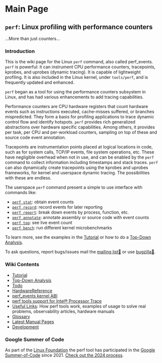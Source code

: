 # Main Page

## `perf`: Linux profiling with performance counters
...More than just counters...

### Introduction

This is the wiki page for the Linux `perf` command, also called perf_events. `perf` is powerful: it can instrument CPU performance counters, tracepoints, kprobes, and uprobes (dynamic tracing). It is capable of lightweight profiling. It is also included in the Linux kernel, under `tools/perf`, and is frequently updated and enhanced.

`perf` began as a tool for using the performance counters subsystem in Linux, and has had various enhancements to add tracing capabilities.

Performance counters are CPU hardware registers that count hardware events such as instructions executed, cache-misses suffered, or branches mispredicted. They form a basis for profiling applications to trace dynamic control flow and identify hotspots. `perf` provides rich generalized abstractions over hardware specific capabilities. Among others, it provides per task, per CPU and per-workload counters, sampling on top of these and source code event annotation.

Tracepoints are instrumentation points placed at logical locations in code, such as for system calls, TCP/IP events, file system operations, etc. These have negligible overhead when not in use, and can be enabled by the `perf` command to collect information including timestamps and stack traces. `perf` can also dynamically create tracepoints using the kprobes and uprobes frameworks, for kernel and userspace dynamic tracing. The possibilities with these are endless.

The userspace `perf` command present a simple to use interface with commands like:

- [`perf stat`](tutorial/#counting-with-perf-stat): obtain event counts
- [`perf record`](tutorial/#sampling-with-perf-record): record events for later reporting
- [`perf report`](tutorial/#sampling-with-perf-record): break down events by process, function, etc.
- [`perf annotate`](tutorial/#sample-analysis-with-perf-report): annotate assembly or source code with event counts
- [`perf top`](tutorial/#live-analysis-with-perf-top): see live event count 
- [`perf bench`](tutorial/#benchmarking-with-perf-bench): run different kernel microbenchmarks

To learn more, see the examples in the [Tutorial](./tutorial.md) or how to do a [Top-Down Analysis](./top-down-analysis.md).

To ask questions, report bugs/issues mail the [mailing list📨](https://lore.kernel.org/linux-perf-users/) or use [bugzilla🐞](https://bugzilla.kernel.org/buglist.cgi?bug_status=__open__&order=changeddate%20DESC%2Cpriority%2Cbug_severity&product=Tracing%2FProfiling&query_format=advanced).

### Wiki Contents

- [Tutorial](./tutorial.md)
- [Top-Down Analysis](./top-down-analysis.md)
- [Todo](./todo.md)
- [HardwareReference](./hardwarereference.md)
- [perf_events kernel ABI](./perf_events-kernel-abi.md)
- [perf tools support for Intel® Processor Trace](./perf-tools-support-for-intel-processor-trace.md)
- [Useful Links](./useful-links.md): How perf tools work, examples of usage to solve real problems, observability articles, hardware manuals
- [Glossary](./glossary.md)
- [Latest Manual Pages](./latest-manual-pages.md)
- [Development](./development.md)

### Google Summer of Code

As part of the [Linux Foundation](https://www.linuxfoundation.org/) the perf tool has participated in the [Google Summer-of-Code](https://summerofcode.withgoogle.com/) since 2021. [Check out the 2024 process](https://wiki.linuxfoundation.org/gsoc/2024-gsoc-perf).
